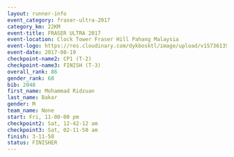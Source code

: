 ```yaml
---
layout: runner-info 
event_category: fraser-ultra-2017 
category_km: 22KM 
event-title: FRASER ULTRA 2017 
event-location: Clock Tower Fraser Hill Pahang Malaysia 
event-logo: https://res.cloudinary.com/dykbosktl/image/upload/v1573613535/Logo/logo_mfst7w.jpg 
event-date: 2017-08-19 
checkpoint-name2: CP1 (T-2) 
checkpoint-name3: FINISH (T-3) 
overall_rank: 86
gender_rank: 68
bib: 2048
first_name: Mohammad Ridzuan
last_name: Bakar
gender: M
team_name: None
start: Fri, 11-00-00 pm
checkpoint2: Sat, 12-42-12 am
checkpoint3: Sat, 02-11-50 am
finish: 3-11-50
status: FINISHER
---
```

